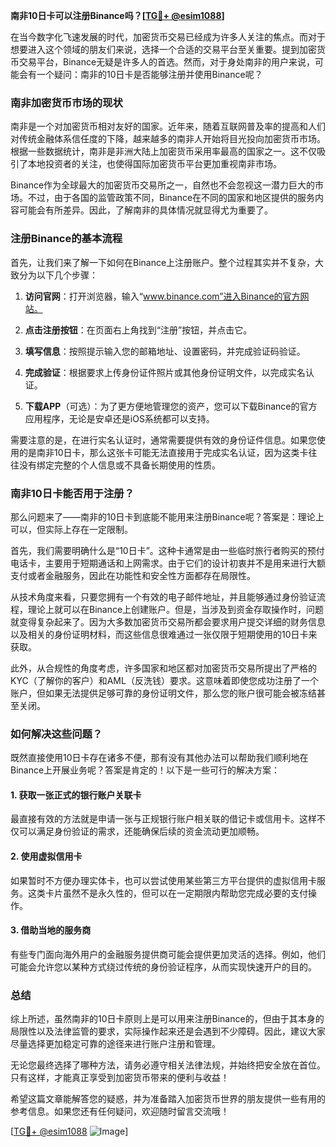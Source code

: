 **南非10日卡可以注册Binance吗？[[TG💪+ @esim1088](https://t.me/s/esim1088)]**

在当今数字化飞速发展的时代，加密货币交易已经成为许多人关注的焦点。而对于想要进入这个领域的朋友们来说，选择一个合适的交易平台至关重要。提到加密货币交易平台，Binance无疑是许多人的首选。然而，对于身处南非的用户来说，可能会有一个疑问：南非的10日卡是否能够注册并使用Binance呢？

### 南非加密货币市场的现状

南非是一个对加密货币相对友好的国家。近年来，随着互联网普及率的提高和人们对传统金融体系信任度的下降，越来越多的南非人开始将目光投向加密货币市场。根据一些数据统计，南非是非洲大陆上加密货币采用率最高的国家之一。这不仅吸引了本地投资者的关注，也使得国际加密货币平台更加重视南非市场。

Binance作为全球最大的加密货币交易所之一，自然也不会忽视这一潜力巨大的市场。不过，由于各国的监管政策不同，Binance在不同的国家和地区提供的服务内容可能会有所差异。因此，了解南非的具体情况就显得尤为重要了。

### 注册Binance的基本流程

首先，让我们来了解一下如何在Binance上注册账户。整个过程其实并不复杂，大致分为以下几个步骤：

1. **访问官网**：打开浏览器，输入“www.binance.com”进入Binance的官方网站。
   
2. **点击注册按钮**：在页面右上角找到“注册”按钮，并点击它。

3. **填写信息**：按照提示输入您的邮箱地址、设置密码，并完成验证码验证。

4. **完成验证**：根据要求上传身份证件照片或其他身份证明文件，以完成实名认证。

5. **下载APP**（可选）：为了更方便地管理您的资产，您可以下载Binance的官方应用程序，无论是安卓还是iOS系统都可以支持。

需要注意的是，在进行实名认证时，通常需要提供有效的身份证件信息。如果您使用的是南非10日卡，那么这张卡可能无法直接用于完成实名认证，因为这类卡往往没有绑定完整的个人信息或不具备长期使用的性质。

### 南非10日卡能否用于注册？

那么问题来了——南非的10日卡到底能不能用来注册Binance呢？答案是：理论上可以，但实际上存在一定限制。

首先，我们需要明确什么是“10日卡”。这种卡通常是由一些临时旅行者购买的预付电话卡，主要用于短期通话和上网需求。由于它们的设计初衷并不是用来进行大额支付或者金融服务，因此在功能性和安全性方面都存在局限性。

从技术角度来看，只要您拥有一个有效的电子邮件地址，并且能够通过身份验证流程，理论上就可以在Binance上创建账户。但是，当涉及到资金存取操作时，问题就变得复杂起来了。因为大多数加密货币交易所都会要求用户提交详细的财务信息以及相关的身份证明材料，而这些信息很难通过一张仅限于短期使用的10日卡来获取。

此外，从合规性的角度考虑，许多国家和地区都对加密货币交易所提出了严格的KYC（了解你的客户）和AML（反洗钱）要求。这意味着即使您成功注册了一个账户，但如果无法提供足够可靠的身份证明文件，那么您的账户很可能会被冻结甚至关闭。

### 如何解决这些问题？

既然直接使用10日卡存在诸多不便，那有没有其他办法可以帮助我们顺利地在Binance上开展业务呢？答案是肯定的！以下是一些可行的解决方案：

#### 1. 获取一张正式的银行账户关联卡
最直接有效的方法就是申请一张与正规银行账户相关联的借记卡或信用卡。这样不仅可以满足身份验证的需求，还能确保后续的资金流动更加顺畅。

#### 2. 使用虚拟信用卡
如果暂时不方便办理实体卡，也可以尝试使用某些第三方平台提供的虚拟信用卡服务。这类卡片虽然不是永久性的，但可以在一定期限内帮助您完成必要的支付操作。

#### 3. 借助当地的服务商
有些专门面向海外用户的金融服务提供商可能会提供更加灵活的选择。例如，他们可能会允许您以某种方式绕过传统的身份验证程序，从而实现快速开户的目的。

### 总结

综上所述，虽然南非的10日卡原则上是可以用来注册Binance的，但由于其本身的局限性以及法律监管的要求，实际操作起来还是会遇到不少障碍。因此，建议大家尽量选择更加稳定可靠的途径来进行账户注册和管理。

无论您最终选择了哪种方法，请务必遵守相关法律法规，并始终把安全放在首位。只有这样，才能真正享受到加密货币带来的便利与收益！

希望这篇文章能解答您的疑惑，并为准备踏入加密货币世界的朋友提供一些有用的参考信息。如果您还有任何疑问，欢迎随时留言交流哦！

[[TG💪+ @esim1088](https://t.me/s/esim1088) ![Image](https://i.postimg.cc/4NQfJmqS/Snipaste-2025-05-13-00-14-12.png)]